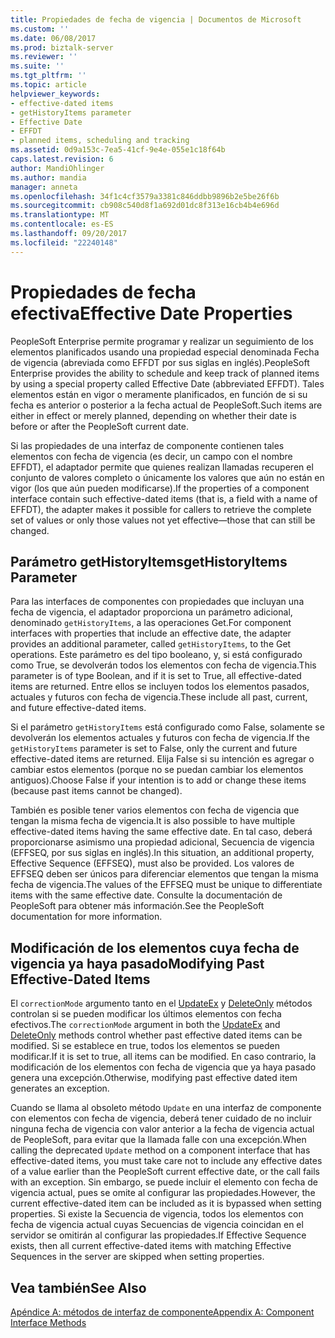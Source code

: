 ```yaml
---
title: Propiedades de fecha de vigencia | Documentos de Microsoft
ms.custom: ''
ms.date: 06/08/2017
ms.prod: biztalk-server
ms.reviewer: ''
ms.suite: ''
ms.tgt_pltfrm: ''
ms.topic: article
helpviewer_keywords:
- effective-dated items
- getHistoryItems parameter
- Effective Date
- EFFDT
- planned items, scheduling and tracking
ms.assetid: 0d9a153c-7ea5-41cf-9e4e-055e1c18f64b
caps.latest.revision: 6
author: MandiOhlinger
ms.author: mandia
manager: anneta
ms.openlocfilehash: 34f1c4cf3579a3381c846ddbb9896b2e5be26f6b
ms.sourcegitcommit: cb908c540d8f1a692d01dc8f313e16cb4b4e696d
ms.translationtype: MT
ms.contentlocale: es-ES
ms.lasthandoff: 09/20/2017
ms.locfileid: "22240148"
---
```

# <a name="effective-date-properties"></a><span data-ttu-id="3e392-102">Propiedades de fecha efectiva</span><span class="sxs-lookup"><span data-stu-id="3e392-102">Effective Date Properties</span></span>
<span data-ttu-id="3e392-103">PeopleSoft Enterprise permite programar y realizar un seguimiento de los elementos planificados usando una propiedad especial denominada Fecha de vigencia (abreviada como EFFDT por sus siglas en inglés).</span><span class="sxs-lookup"><span data-stu-id="3e392-103">PeopleSoft Enterprise provides the ability to schedule and keep track of planned items by using a special property called Effective Date (abbreviated EFFDT).</span></span> <span data-ttu-id="3e392-104">Tales elementos están en vigor o meramente planificados, en función de si su fecha es anterior o posterior a la fecha actual de PeopleSoft.</span><span class="sxs-lookup"><span data-stu-id="3e392-104">Such items are either in effect or merely planned, depending on whether their date is before or after the PeopleSoft current date.</span></span>  
  
 <span data-ttu-id="3e392-105">Si las propiedades de una interfaz de componente contienen tales elementos con fecha de vigencia (es decir, un campo con el nombre EFFDT), el adaptador permite que quienes realizan llamadas recuperen el conjunto de valores completo o únicamente los valores que aún no están en vigor (los que aún pueden modificarse).</span><span class="sxs-lookup"><span data-stu-id="3e392-105">If the properties of a component interface contain such effective-dated items (that is, a field with a name of EFFDT), the adapter makes it possible for callers to retrieve the complete set of values or only those values not yet effective—those that can still be changed.</span></span>  
  
## <a name="gethistoryitems-parameter"></a><span data-ttu-id="3e392-106">Parámetro getHistoryItems</span><span class="sxs-lookup"><span data-stu-id="3e392-106">getHistoryItems Parameter</span></span>  
 <span data-ttu-id="3e392-107">Para las interfaces de componentes con propiedades que incluyan una fecha de vigencia, el adaptador proporciona un parámetro adicional, denominado `getHistoryItems`, a las operaciones Get.</span><span class="sxs-lookup"><span data-stu-id="3e392-107">For component interfaces with properties that include an effective date, the adapter provides an additional parameter, called `getHistoryItems`, to the Get operations.</span></span> <span data-ttu-id="3e392-108">Este parámetro es del tipo booleano, y, si está configurado como True, se devolverán todos los elementos con fecha de vigencia.</span><span class="sxs-lookup"><span data-stu-id="3e392-108">This parameter is of type Boolean, and if it is set to True, all effective-dated items are returned.</span></span> <span data-ttu-id="3e392-109">Entre ellos se incluyen todos los elementos pasados, actuales y futuros con fecha de vigencia.</span><span class="sxs-lookup"><span data-stu-id="3e392-109">These include all past, current, and future effective-dated items.</span></span>  
  
 <span data-ttu-id="3e392-110">Si el parámetro `getHistoryItems` está configurado como False, solamente se devolverán los elementos actuales y futuros con fecha de vigencia.</span><span class="sxs-lookup"><span data-stu-id="3e392-110">If the `getHistoryItems` parameter is set to False, only the current and future effective-dated items are returned.</span></span> <span data-ttu-id="3e392-111">Elija False si su intención es agregar o cambiar estos elementos (porque no se puedan cambiar los elementos antiguos).</span><span class="sxs-lookup"><span data-stu-id="3e392-111">Choose False if your intention is to add or change these items (because past items cannot be changed).</span></span>  
  
 <span data-ttu-id="3e392-112">También es posible tener varios elementos con fecha de vigencia que tengan la misma fecha de vigencia.</span><span class="sxs-lookup"><span data-stu-id="3e392-112">It is also possible to have multiple effective-dated items having the same effective date.</span></span> <span data-ttu-id="3e392-113">En tal caso, deberá proporcionarse asimismo una propiedad adicional, Secuencia de vigencia (EFFSEQ, por sus siglas en inglés).</span><span class="sxs-lookup"><span data-stu-id="3e392-113">In this situation, an additional property, Effective Sequence (EFFSEQ), must also be provided.</span></span> <span data-ttu-id="3e392-114">Los valores de EFFSEQ deben ser únicos para diferenciar elementos que tengan la misma fecha de vigencia.</span><span class="sxs-lookup"><span data-stu-id="3e392-114">The values of the EFFSEQ must be unique to differentiate items with the same effective date.</span></span> <span data-ttu-id="3e392-115">Consulte la documentación de PeopleSoft para obtener más información.</span><span class="sxs-lookup"><span data-stu-id="3e392-115">See the PeopleSoft documentation for more information.</span></span>  
  
## <a name="modifying-past-effective-dated-items"></a><span data-ttu-id="3e392-116">Modificación de los elementos cuya fecha de vigencia ya haya pasado</span><span class="sxs-lookup"><span data-stu-id="3e392-116">Modifying Past Effective-Dated Items</span></span>  
 <span data-ttu-id="3e392-117">El `correctionMode` argumento tanto en el [UpdateEx](../core/updateex-method.md) y [DeleteOnly](../core/deleteonly-method.md) métodos controlan si se pueden modificar los últimos elementos con fecha efectivos.</span><span class="sxs-lookup"><span data-stu-id="3e392-117">The `correctionMode` argument in both the [UpdateEx](../core/updateex-method.md) and [DeleteOnly](../core/deleteonly-method.md) methods control whether past effective dated items can be modified.</span></span> <span data-ttu-id="3e392-118">Si se establece en true, todos los elementos se pueden modificar.</span><span class="sxs-lookup"><span data-stu-id="3e392-118">If it is set to true, all items can be modified.</span></span> <span data-ttu-id="3e392-119">En caso contrario, la modificación de los elementos con fecha de vigencia que ya haya pasado genera una excepción.</span><span class="sxs-lookup"><span data-stu-id="3e392-119">Otherwise, modifying past effective dated item generates an exception.</span></span>  
  
 <span data-ttu-id="3e392-120">Cuando se llama al obsoleto método `Update` en una interfaz de componente con elementos con fecha de vigencia, deberá tener cuidado de no incluir ninguna fecha de vigencia con valor anterior a la fecha de vigencia actual de PeopleSoft, para evitar que la llamada falle con una excepción.</span><span class="sxs-lookup"><span data-stu-id="3e392-120">When calling the deprecated `Update` method on a component interface that has effective-dated items, you must take care not to include any effective dates of a value earlier than the PeopleSoft current effective date, or the call fails with an exception.</span></span> <span data-ttu-id="3e392-121">Sin embargo, se puede incluir el elemento con fecha de vigencia actual, pues se omite al configurar las propiedades.</span><span class="sxs-lookup"><span data-stu-id="3e392-121">However, the current effective-dated item can be included as it is bypassed when setting properties.</span></span> <span data-ttu-id="3e392-122">Si existe la Secuencia de vigencia, todos los elementos con fecha de vigencia actual cuyas Secuencias de vigencia coincidan en el servidor se omitirán al configurar las propiedades.</span><span class="sxs-lookup"><span data-stu-id="3e392-122">If Effective Sequence exists, then all current effective-dated items with matching Effective Sequences in the server are skipped when setting properties.</span></span>  
  
## <a name="see-also"></a><span data-ttu-id="3e392-123">Vea también</span><span class="sxs-lookup"><span data-stu-id="3e392-123">See Also</span></span>  
 [<span data-ttu-id="3e392-124">Apéndice A: métodos de interfaz de componente</span><span class="sxs-lookup"><span data-stu-id="3e392-124">Appendix A: Component Interface Methods</span></span>](../core/appendix-a-component-interface-methods.md)